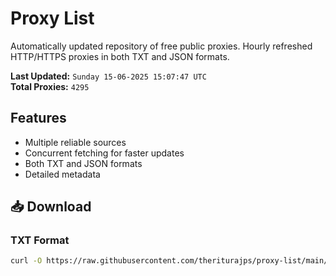 # Proxy List

Automatically updated repository of free public proxies. Hourly refreshed HTTP/HTTPS proxies in both TXT and JSON formats.

**Last Updated:** `Sunday 15-06-2025 15:07:47 UTC`  
**Total Proxies:** `4295`

## Features
- Multiple reliable sources
- Concurrent fetching for faster updates
- Both TXT and JSON formats
- Detailed metadata

## 📥 Download

### TXT Format
```bash
curl -O https://raw.githubusercontent.com/theriturajps/proxy-list/main/proxies.txt
